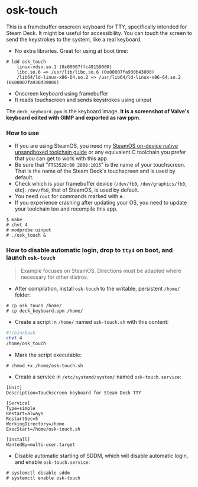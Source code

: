 # osk-touch

This is a framebuffer onscreen keyboard for TTY, specifically intended for Steam Deck. It might be useful for accessibility. You can touch the screen to send the keystrokes to the system, like a real keyboard.

 - No extra libraries. Great for using at boot time:
```
# ldd osk_touch
	linux-vdso.so.1 (0x00007ffc49159000)
	libc.so.6 => /usr/lib/libc.so.6 (0x00007fa930b43000)
	/lib64/ld-linux-x86-64.so.2 => /usr/lib64/ld-linux-x86-64.so.2 (0x00007fa930d39000)
```
 - Onscreen keyboard using framebuffer
 - It reads touchscreen and sends keystrokes using uinput

The `deck_keyboard.ppm` is the keyboard image. **It is a screenshot of Valve's keyboard edited with GIMP and exported as raw ppm.**

### How to use

- If you are using SteamOS, you need my [SteamOS on-device native unsandboxed toolchain guide](https://gist.github.com/robertkirkman/753922262259486ec417e5ff8b5b924b#prerequisites-for-all-methods-shown-here) or any equivalent C toolchain you prefer that you can get to work with this app.
- Be sure that "`FTS3528:00 2808:1015`" is the name of your touchscreen. That is the name of the Steam Deck's touchscreen and is used by default.
- Check which is your framebuffer device (`/dev/fb0`, `/dev/graphics/fb0`, etc). `/dev/fb0`, that of SteamOS, is used by default.
- You need `root` for commands marked with `#`.
- If you experience crashing after updating your OS, you need to update your toolchain too and recompile this app.

```
$ make
# chvt 4
# modprobe uinput
# ./osk_touch &
```

### How to disable automatic login, drop to `tty4` on boot, and launch `osk-touch`
> Example focuses on SteamOS. Directions must be adapted where necessary for other distros.

- After compilation, install `osk-touch` to the writable, persistent `/home/` folder:
```
# cp osk_touch /home/
# cp deck_keyboard.ppm /home/
```

- Create a script in `/home/` named `osk-touch.sh` with this content:
```bash
#!/bin/bash
chvt 4
/home/osk_touch
```

- Mark the script executable:
```
# chmod +x /home/osk-touch.sh
```

- Create a service in `/etc/systemd/system/` named `osk-touch.service`:
```
[Unit]
Description=Touchscreen keyboard for Steam Deck TTY

[Service]
Type=simple
Restart=always
RestartSec=5
WorkingDirectory=/home
ExecStart=/home/osk-touch.sh

[Install]
WantedBy=multi-user.target
```

- Disable automatic starting of SDDM, which will disable automatic login, and enable `osk-touch.service`:
```
# systemctl disable sddm
# systemctl enable osk-touch
```
